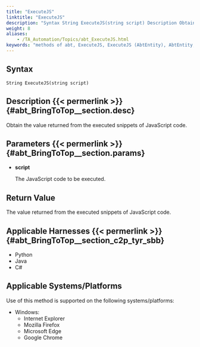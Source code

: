 ```yaml
--- 
title: "ExecuteJS"
linktitle: "ExecuteJS"
description: "Syntax String ExecuteJS(string script) Description Obtain the value returned from the executed snippets of JavaScript code. Parameters script The JavaScript code to be executed. Return Value The value ..."
weight: 8
aliases: 
    - /TA_Automation/Topics/abt_ExecuteJS.html
keywords: "methods of abt, ExecuteJS, ExecuteJS (AbtEntity), AbtEntity, executejs, abtentity executejs, value returned from javascript execution, result from executed snippets of javascript"
---
```


## Syntax

`String ExecuteJS(string script)`

## Description {{< permerlink >}} {#abt_BringToTop__section.desc} 

Obtain the value returned from the executed snippets of JavaScript code.

## Parameters {{< permerlink >}} {#abt_BringToTop__section.params} 

-   **script**

    The JavaScript code to be executed.


## Return Value

The value returned from the executed snippets of JavaScript code.

## Applicable Harnesses {{< permerlink >}} {#abt_BringToTop__section_c2p_tyr_sbb} 

-   Python
-   Java
-   C\#

## Applicable Systems/Platforms

Use of this method is supported on the following systems/platforms:

-   Windows:
    -   Internet Explorer
    -   Mozilla Firefox
    -   Microsoft Edge
    -   Google Chrome




